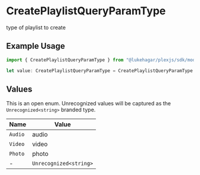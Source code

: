 # CreatePlaylistQueryParamType

type of playlist to create

## Example Usage

```typescript
import { CreatePlaylistQueryParamType } from "@lukehagar/plexjs/sdk/models/operations";

let value: CreatePlaylistQueryParamType = CreatePlaylistQueryParamType.Photo;
```

## Values

This is an open enum. Unrecognized values will be captured as the `Unrecognized<string>` branded type.

| Name                   | Value                  |
| ---------------------- | ---------------------- |
| `Audio`                | audio                  |
| `Video`                | video                  |
| `Photo`                | photo                  |
| -                      | `Unrecognized<string>` |